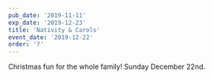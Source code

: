 ```yaml
---
pub_date: '2019-11-11'
exp_date: '2019-12-23'
title: 'Nativity & Carols'
event_date: '2019-12-22'
order: '7'
---
```


Christmas fun for the whole family! Sunday December 22nd.
